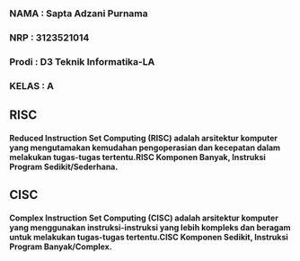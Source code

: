 ### NAMA : Sapta Adzani Purnama
### NRP : 3123521014
### Prodi : D3 Teknik Informatika-LA
### KELAS : A

## RISC
#### Reduced Instruction Set Computing (RISC) adalah arsitektur komputer yang mengutamakan kemudahan pengoperasian dan kecepatan dalam melakukan tugas-tugas tertentu.RISC Komponen Banyak, Instruksi Program Sedikit/Sederhana.

## CISC
#### Complex Instruction Set Computing (CISC) adalah arsitektur komputer yang menggunakan instruksi-instruksi yang lebih kompleks dan beragam untuk melakukan tugas-tugas tertentu.CISC Komponen Sedikit, Instruksi Program Banyak/Complex.
